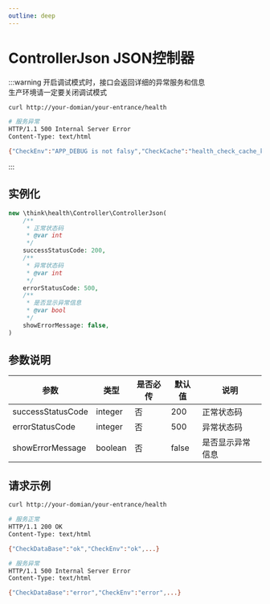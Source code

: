 ```yaml
---
outline: deep
---
```


# ControllerJson JSON控制器

:::warning
开启调试模式时，接口会返回详细的异常服务和信息<br/>
生产环境请一定要关闭调试模式

```bash
curl http://your-domian/your-entrance/health

# 服务异常
HTTP/1.1 500 Internal Server Error
Content-Type: text/html

{"CheckEnv":"APP_DEBUG is not falsy","CheckCache":"health_check_cache_key is not set"}
```

:::

## 实例化

```php
new \think\health\Controller\ControllerJson(
    /**
     * 正常状态码
     * @var int
     */
    successStatusCode: 200,
    /**
     * 异常状态码
     * @var int
     */
    errorStatusCode: 500,
    /**
     * 是否显示异常信息
     * @var bool
     */
    showErrorMessage: false,
)
```

## 参数说明

| 参数              | 类型    | 是否必传 | 默认值 | 说明             |
| ----------------- | ------- | -------- | ------ | ---------------- |
| successStatusCode | integer | 否       | 200    | 正常状态码       |
| errorStatusCode   | integer | 否       | 500    | 异常状态码       |
| showErrorMessage  | boolean | 否       | false  | 是否显示异常信息 |

## 请求示例

```bash
curl http://your-domian/your-entrance/health

# 服务正常
HTTP/1.1 200 OK
Content-Type: text/html

{"CheckDataBase":"ok","CheckEnv":"ok",...}

# 服务异常
HTTP/1.1 500 Internal Server Error
Content-Type: text/html

{"CheckDataBase":"error","CheckEnv":"error",...}
```
